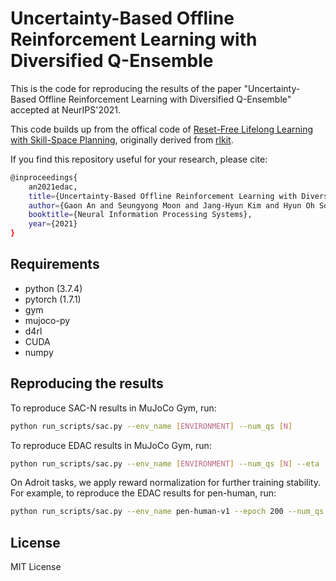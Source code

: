 # Uncertainty-Based Offline Reinforcement Learning with Diversified Q-Ensemble

This is the code for reproducing the results of the paper "Uncertainty-Based Offline Reinforcement Learning with Diversified Q-Ensemble" accepted at NeurIPS'2021.

This code builds up from the offical code of [Reset-Free Lifelong Learning with Skill-Space Planning](https://sites.google.com/berkeley.edu/reset-free-lifelong-learning), originally derived from [rlkit](https://github.com/vitchyr/rlkit). 

If you find this repository useful for your research, please cite:

```bash
@inproceedings{
    an2021edac,
    title={Uncertainty-Based Offline Reinforcement Learning with Diversified Q-Ensemble},
    author={Gaon An and Seungyong Moon and Jang-Hyun Kim and Hyun Oh Song},
    booktitle={Neural Information Processing Systems},
    year={2021}
}
```

## Requirements

* python (3.7.4)
* pytorch (1.7.1)
* gym
* mujoco-py
* d4rl
* CUDA
* numpy

## Reproducing the results

To reproduce SAC-N results in MuJoCo Gym, run:

```bash
python run_scripts/sac.py --env_name [ENVIRONMENT] --num_qs [N]
```

To reproduce EDAC results in MuJoCo Gym, run:

```bash
python run_scripts/sac.py --env_name [ENVIRONMENT] --num_qs [N] --eta [ETA]
```

On Adroit tasks, we apply reward normalization for further training stability. For example, to reproduce the EDAC results for pen-human, run:

```bash
python run_scripts/sac.py --env_name pen-human-v1 --epoch 200 --num_qs 20 --plr 3e-5 --eta 1000 --reward_mean --reward_std
```


## License

MIT License
